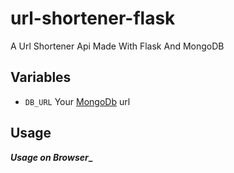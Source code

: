 # url-shortener-flask
A Url Shortener Api Made With Flask And MongoDB

## Variables

- `DB_URL` Your [MongoDb](https://www.mongodb.com/) url


## Usage

**_Usage on Browser__**
